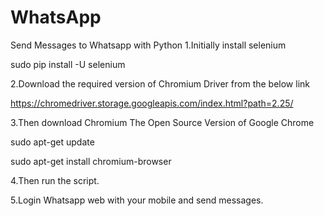 # WhatsApp
Send Messages to Whatsapp with Python
1.Initially install selenium

   sudo pip install -U selenium
   
2.Download the required version of Chromium Driver from the below link

   https://chromedriver.storage.googleapis.com/index.html?path=2.25/
   
3.Then download Chromium The Open Source Version of Google Chrome

   sudo apt-get update
   
   sudo apt-get install chromium-browser
   
4.Then run the script.

5.Login Whatsapp web with your mobile and send messages.
